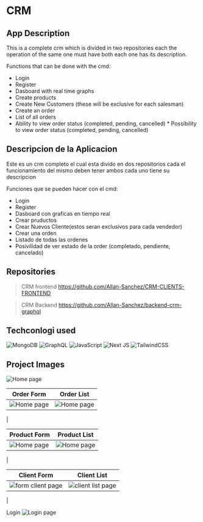 # CRM

## App Description

This is a complete crm which is divided in two repositories each the operation of the same one must have both each one has its description.

Functions that can be done with the cmd:
* Login
* Register
* Dasboard with real time graphs
* Create products
* Create New Customers (these will be exclusive for each salesman)
* Create an order
* List of all orders
* Ability to view order status (completed, pending, cancelled) * Possibility to view order status (completed, pending, cancelled)
## Descripcion de la Aplicacion

Este es un crm completo el cual esta divido en dos repositorios cada el funcionamiento del mismo deben tener ambos cada uno tiene su descripcion

Funciones que se pueden hacer con el cmd:
* Login
* Register
* Dasboard con graficas en tiempo real
* Crear pruductos
* Crear Nuevos Cliente(estos seran exclusivos para cada vendedor)
* Crear una orden
* Listado de todas las ordenes
* Posivilidad de ver estado de la order (completado, pendiente, cancelado)

## Repositories

> CRM frontend
https://github.com/Allan-Sanchez/CRM-CLIENTS-FRONTEND

> CRM Backend
https://github.com/Allan-Sanchez/backend-crm-graphql

## Techconlogi used
![MongoDB](https://img.shields.io/badge/MongoDB-%234ea94b.svg?style=for-the-badge&logo=mongodb&logoColor=white)
![GraphQL](https://img.shields.io/badge/-GraphQL-E10098?style=for-the-badge&logo=graphql&logoColor=white)
![JavaScript](https://img.shields.io/badge/javascript-%23323330.svg?style=for-the-badge&logo=javascript&logoColor=%23F7DF1E)
![Next JS](https://img.shields.io/badge/Next-black?style=for-the-badge&logo=next.js&logoColor=white)
![TailwindCSS](https://img.shields.io/badge/tailwindcss-%2338B2AC.svg?style=for-the-badge&logo=tailwind-css&logoColor=white)

## Project Images
![Home page](https://res.cloudinary.com/dx9n8tsyu/image/upload/f_auto,q_auto/v1637968004/react-proyect/screenshot-localhost_3000-2021.11.26-16_43_28_ckxsy7.png)


 | Order Form | Order List| 
 |--------------|-------------| 
|![Home page](https://res.cloudinary.com/dx9n8tsyu/image/upload/f_auto,q_auto/v1637968003/react-proyect/screenshot-localhost_3000-2021.11.26-16_44_40_nerids.png) | ![Home page](https://res.cloudinary.com/dx9n8tsyu/image/upload/f_auto,q_auto/v1637968003/react-proyect/screenshot-localhost_3000-2021.11.26-16_44_19_i3kpvk.png)
|

 | Product Form | Product List| 
 |--------------|-------------| 
|![Home page](https://res.cloudinary.com/dx9n8tsyu/image/upload/f_auto,q_auto/v1637968003/react-proyect/screenshot-localhost_3000-2021.11.26-16_46_00_ebzvjr.png) | ![Home page](https://res.cloudinary.com/dx9n8tsyu/image/upload/f_auto,q_auto/v1637968004/react-proyect/screenshot-localhost_3000-2021.11.26-16_45_00_refmbz.png)
|

 | Client Form | Client List| 
 |--------------|-------------| 
|![form client page](https://res.cloudinary.com/dx9n8tsyu/image/upload/f_auto,q_auto/v1637968004/react-proyect/screenshot-localhost_3000-2021.11.26-16_36_49_oafhtb.png) | ![client list page](https://res.cloudinary.com/dx9n8tsyu/image/upload/f_auto,q_auto/v1637968004/react-proyect/screenshot-localhost_3000-2021.11.26-16_45_16_simosx.png)
|

 Login
![Login page](https://res.cloudinary.com/dx9n8tsyu/image/upload/f_auto,q_auto/v1637968004/react-proyect/screenshot-localhost_3000-2021.11.26-16_00_57_ghcdml.png) 


